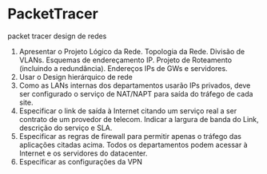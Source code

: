 # PacketTracer
 packet tracer design de redes

1. Apresentar o Projeto Lógico da Rede. Topologia da Rede. Divisão de VLANs. Esquemas de endereçamento IP. Projeto de Roteamento (incluindo a redundância). Endereços IPs de GWs e servidores.
2. Usar o Design hierárquico de rede
3. Como as LANs internas dos departamentos usarão IPs privados, deve ser configurado o serviço de NAT/NAPT para saída do tráfego de cada site.
4. Especificar o link de saída à Internet citando um serviço real a ser contrato de um provedor de telecom. Indicar a largura de banda do Link, descrição do serviço e SLA.
5. Especificar as regras de firewall para permitir apenas o tráfego das aplicações citadas acima. Todos os departamentos podem acessar à Internet e os servidores do datacenter.
6. Especificar as configurações da VPN
